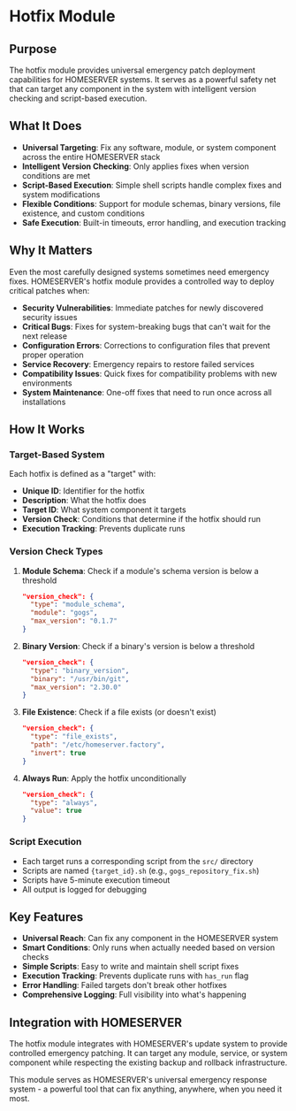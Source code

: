 # Hotfix Module

## Purpose

The hotfix module provides universal emergency patch deployment capabilities for HOMESERVER systems. It serves as a powerful safety net that can target any component in the system with intelligent version checking and script-based execution.

## What It Does

- **Universal Targeting**: Fix any software, module, or system component across the entire HOMESERVER stack
- **Intelligent Version Checking**: Only applies fixes when version conditions are met
- **Script-Based Execution**: Simple shell scripts handle complex fixes and system modifications
- **Flexible Conditions**: Support for module schemas, binary versions, file existence, and custom conditions
- **Safe Execution**: Built-in timeouts, error handling, and execution tracking

## Why It Matters

Even the most carefully designed systems sometimes need emergency fixes. HOMESERVER's hotfix module provides a controlled way to deploy critical patches when:

- **Security Vulnerabilities**: Immediate patches for newly discovered security issues
- **Critical Bugs**: Fixes for system-breaking bugs that can't wait for the next release
- **Configuration Errors**: Corrections to configuration files that prevent proper operation
- **Service Recovery**: Emergency repairs to restore failed services
- **Compatibility Issues**: Quick fixes for compatibility problems with new environments
- **System Maintenance**: One-off fixes that need to run once across all installations

## How It Works

### Target-Based System
Each hotfix is defined as a "target" with:
- **Unique ID**: Identifier for the hotfix
- **Description**: What the hotfix does
- **Target ID**: What system component it targets
- **Version Check**: Conditions that determine if the hotfix should run
- **Execution Tracking**: Prevents duplicate runs

### Version Check Types

1. **Module Schema**: Check if a module's schema version is below a threshold
   ```json
   "version_check": {
     "type": "module_schema",
     "module": "gogs",
     "max_version": "0.1.7"
   }
   ```

2. **Binary Version**: Check if a binary's version is below a threshold
   ```json
   "version_check": {
     "type": "binary_version",
     "binary": "/usr/bin/git",
     "max_version": "2.30.0"
   }
   ```

3. **File Existence**: Check if a file exists (or doesn't exist)
   ```json
   "version_check": {
     "type": "file_exists",
     "path": "/etc/homeserver.factory",
     "invert": true
   }
   ```

4. **Always Run**: Apply the hotfix unconditionally
   ```json
   "version_check": {
     "type": "always",
     "value": true
   }
   ```

### Script Execution
- Each target runs a corresponding script from the `src/` directory
- Scripts are named `{target_id}.sh` (e.g., `gogs_repository_fix.sh`)
- Scripts have 5-minute execution timeout
- All output is logged for debugging

## Key Features

- **Universal Reach**: Can fix any component in the HOMESERVER system
- **Smart Conditions**: Only runs when actually needed based on version checks
- **Simple Scripts**: Easy to write and maintain shell script fixes
- **Execution Tracking**: Prevents duplicate runs with `has_run` flag
- **Error Handling**: Failed targets don't break other hotfixes
- **Comprehensive Logging**: Full visibility into what's happening

## Integration with HOMESERVER

The hotfix module integrates with HOMESERVER's update system to provide controlled emergency patching. It can target any module, service, or system component while respecting the existing backup and rollback infrastructure.

This module serves as HOMESERVER's universal emergency response system - a powerful tool that can fix anything, anywhere, when you need it most.
